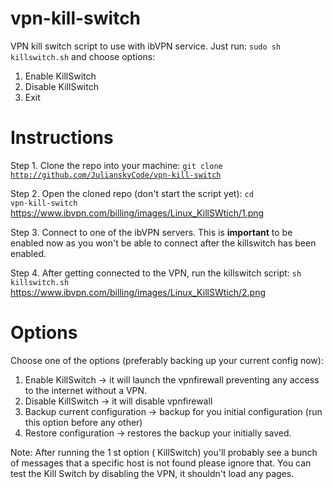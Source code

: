 # vpn-kill-switch
VPN kill switch script to use with ibVPN service.
Just run:
<code>sudo sh killswitch.sh</code> and choose options:
1. Enable KillSwitch
2. Disable KillSwitch
0. Exit

# Instructions

Step 1. Clone the repo into your machine:
<code>git clone http://github.com/JulianskyCode/vpn-kill-switch</code>


Step 2. Open the cloned repo (don't start the script yet):
<code>cd vpn-kill-switch</code>
https://www.ibvpn.com/billing/images/Linux_KillSWtich/1.png

Step 3. Connect to one of the ibVPN servers. This is <b>important</b> to be enabled now as you won't be able to connect after the killswitch has been enabled.

Step 4. After getting connected to the VPN, run the killswitch script:
<code>sh killswitch.sh</code>
https://www.ibvpn.com/billing/images/Linux_KillSWtich/2.png

# Options
Choose one of the options (preferably backing up your current config now):

  1. Enable KillSwitch -> it will launch the vpnfirewall preventing any access to the internet without a VPN.
  2. Disable KillSwitch -> it will disable vpnfirewall
  3. Backup current configuration -> backup for you initial configuration (run this option before any other)
  4. Restore configuration -> restores the backup your initially saved.
  
Note: After running the 1 st option (  KillSwitch) you'll probably see a bunch of messages that a specific host is not found please ignore that. You can test the Kill Switch by disabling the VPN, it shouldn't load any pages.

